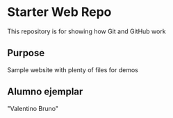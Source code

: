 # Starter Web Repo

This repository is for showing how Git and GitHub work

## Purpose

Sample website with plenty of files for demos

## Alumno ejemplar

  "Valentino Bruno"



